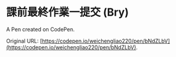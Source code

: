 # 課前最終作業一提交 (Bry)

A Pen created on CodePen.

Original URL: [https://codepen.io/weichengliao220/pen/bNdZLbV](https://codepen.io/weichengliao220/pen/bNdZLbV).

